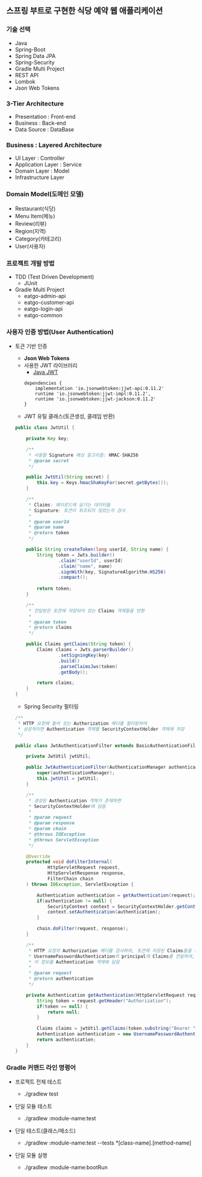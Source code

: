 ## 스프링 부트로 구현한 식당 예약 웹 애플리케이션

### 기술 선택

- Java
- Spring-Boot
- Spring Data JPA
- Spring-Security
- Gradle Multi Project
- REST API
- Lombok
- Json Web Tokens

### 3-Tier Architecture

- Presentation : Front-end
- Business : Back-end
- Data Source : DataBase
    
### Business : Layered Architecture

- UI Layer : Controller
- Application Layer : Service
- Domain Layer : Model
- Infrastructure Layer
    
### Domain Model(도메인 모델)

- Restaurant(식당)
- Menu Item(메뉴)
- Review(리뷰)
- Region(지역)
- Category(카테고리)
- User(사용자)
    
### 프로젝트 개발 방법

- TDD (Test Driven Development)
  - JUnit
- Gradle Multi Project
  - eatgo-admin-api
  - eatgo-customer-api
  - eatgo-login-api
  - eatgo-common
  
### 사용자 인증 방법(User Authentication)
- 토큰 기반 인증
  - **Json Web Tokens**
  - 사용한 JWT 라이브러리
    - [Java JWT](https://github.com/jwtk/jjwt)
    ```
    dependencies {
        implementation 'io.jsonwebtoken:jjwt-api:0.11.2'
        runtime 'io.jsonwebtoken:jjwt-impl:0.11.2',
        runtime 'io.jsonwebtoken:jjwt-jackson:0.11.2'
    }
    ```
  - JWT 유틸 클래스(토큰생성, 클레임 반환)
  ```java
  public class JwtUtil {
  
      private Key key;
  
      /**
       * 사용할 Signature 해싱 알고리즘: HMAC-SHA256
       * @param secret
       */
  
      public JwtUtil(String secret) {
          this.key = Keys.hmacShaKeyFor(secret.getBytes());
      }
  
      /**
       * Claims: 페이로드에 담기는 데이터들
       * Signature: 토큰이 위조되지 않았는지 검사
       *
       * @param userId
       * @param name
       * @return token
       */
  
      public String createToken(long userId, String name) {
          String token = Jwts.builder()
                  .claim("userId", userId)
                  .claim("name", name)
                  .signWith(key, SignatureAlgorithm.HS256)
                  .compact();
          
          return token;
      }
  
      /**
       * 전달받은 토큰에 저장되어 있는 Claims 객체들을 반환
       *
       * @param token
       * @return claims
       */
  
      public Claims getClaims(String token) {
          Claims claims = Jwts.parserBuilder()
                  .setSigningKey(key)
                  .build()
                  .parseClaimsJws(token)
                  .getBody();
  
          return claims;
      }
  }
  ```
  
  - Spring Security 필터링
  ```java
  /**
   * HTTP 요청에 들어 있는 Authorization 헤더를 필터링하여
   * 성공적이면 Authentication 객체를 SecurityContextHolder 객체에 저장
   */
  
  public class JwtAuthenticationFilter extends BasicAuthenticationFilter {
  
      private JwtUtil jwtUtil;
  
      public JwtAuthenticationFilter(AuthenticationManager authenticationManager, JwtUtil jwtUtil) {
          super(authenticationManager);
          this.jwtUtil = jwtUtil;
      }
  
      /**
       * 생성된 Authentication 객체가 존재하면
       * SecurityContextHolder에 담음
       *
       * @param request
       * @param response
       * @param chain
       * @throws IOException
       * @throws ServletException
       */
  
      @Override
      protected void doFilterInternal(
              HttpServletRequest request,
              HttpServletResponse response,
              FilterChain chain
      ) throws IOException, ServletException {
  
          Authentication authentication = getAuthentication(request);
          if(authentication != null) {
              SecurityContext context = SecurityContextHolder.getContext();
              context.setAuthentication(authentication);
          }
  
          chain.doFilter(request, response);
      }
  
      /**
       * HTTP 요청의 Authorization 헤더를 검사하여, 토큰에 저장된 Claims들을 가져옴
       * UsernamePasswordAuthentication의 principal에 Claims를 전달하여,
       * 이 정보를 Authentication 객체에 담음
       *
       * @param request
       * @return authentication
       */
  
      private Authentication getAuthentication(HttpServletRequest request) {
          String token = request.getHeader("Authorization");
          if(token == null) {
              return null;
          }
  
          Claims claims = jwtUtil.getClaims(token.substring("Bearer ".length()));
          Authentication authentication = new UsernamePasswordAuthenticationToken(claims, null);
          return authentication;
      }
  }
  ```
    
### Gradle 커맨드 라인 명령어

- 프로젝트 전체 테스트
  - ./gradlew test

- 단일 모듈 테스트
  - ./gradlew :module-name:test

- 단일 테스트(클래스/메소드)
  - ./gradlew :module-name:test --tests *[class-name].[method-name]
  
- 단일 모듈 실행
  - ./gradlew :module-name:bootRun